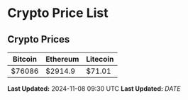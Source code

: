 # Crypto Price List

## Crypto Prices
| Bitcoin | Ethereum | Litecoin |
| ------- | -------- | -------- |
| $76086 | $2914.9 | $71.01 |
**Last Updated:** 2024-11-08 09:30 UTC
**Last Updated:** $DATE$
